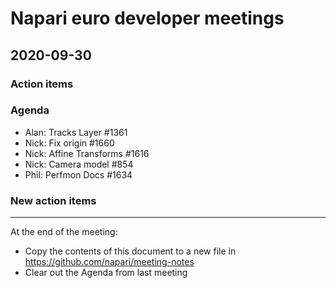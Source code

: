 # Napari euro developer meetings

## 2020-09-30

### Action items

### Agenda
- Alan: Tracks Layer #1361
- Nick: Fix origin #1660
- Nick: Affine Transforms #1616
- Nick: Camera model #854
- Phil: Perfmon Docs #1634

### New action items


------

At the end of the meeting:
- Copy the contents of this document to a new file in https://github.com/napari/meeting-notes
- Clear out the Agenda from last meeting
